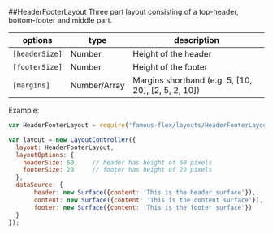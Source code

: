 <a name="module_HeaderFooterLayout"></a>
##HeaderFooterLayout
Three part layout consisting of a top-header, bottom-footer and middle part.

|options|type|description|
|---|---|---|
|`[headerSize]`|Number|Height of the header|
|`[footerSize]`|Number|Height of the footer|
|`[margins]`|Number/Array|Margins shorthand (e.g. 5, [10, 20], [2, 5, 2, 10])|

Example:

```javascript
var HeaderFooterLayout = require('famous-flex/layouts/HeaderFooterLayout');

var layout = new LayoutController({
  layout: HeaderFooterLayout,
  layoutOptions: {
    headerSize: 60,    // header has height of 60 pixels
    footerSize: 20     // footer has height of 20 pixels
  },
  dataSource: {
	   header: new Surface({content: 'This is the header surface'}),
	   content: new Surface({content: 'This is the content surface'}),
	   footer: new Surface({content: 'This is the footer surface'})
  }
});
```

